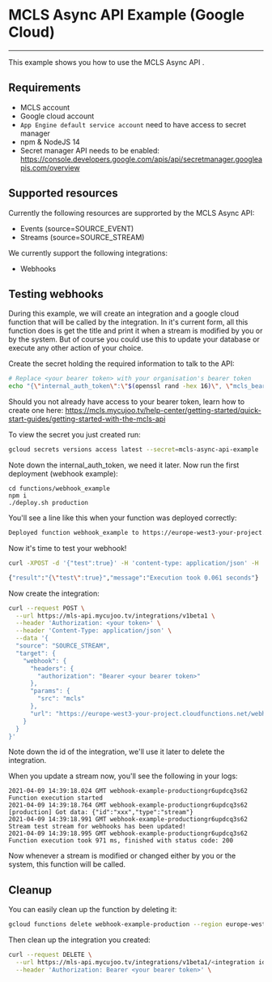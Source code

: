 # MCLS Async API Example (Google Cloud)
--------------------------------

This example shows you how to use the MCLS Async API .

## Requirements

* MCLS account
* Google cloud account
* `App Engine default service account` need to have access to secret manager
* npm & NodeJS 14
* Secret manager API needs to be enabled: https://console.developers.google.com/apis/api/secretmanager.googleapis.com/overview

## Supported resources
Currently the following resources are supprorted by the MCLS Async API:

* Events (source=SOURCE_EVENT)
* Streams (source=SOURCE_STREAM)

We currently support the following integrations:

* Webhooks

## Testing webhooks

During this example, we will create an integration and a google cloud function that will be called by the integration.
In it's current form, all this function does is get the title and print it when a stream is modified by you or by the system.
But of course you could use this to update your database or execute any other action of your choice.

Create the secret holding the required information to talk to the API:

```sh
# Replace <your bearer token> with your organisation's bearer token
echo "{\"internal_auth_token\":\"$(openssl rand -hex 16)\", \"mcls_bearer_token\":\"<your bearer token>\"}" |  gcloud secrets create mcls-async-api-example --data-file=-
```

Should you not already have access to your bearer token, learn how to create one here:
https://mcls.mycujoo.tv/help-center/getting-started/quick-start-guides/getting-started-with-the-mcls-api

To view the secret you just created run:

```sh
gcloud secrets versions access latest --secret=mcls-async-api-example
```

Note down the internal_auth_token, we need it later.
Now run the first deployment (webhook example):

```
cd functions/webhook_example
npm i
./deploy.sh production
```

You'll see a line like this when your function was deployed correctly:

```sh
Deployed function webhook_example to https://europe-west3-your-project.cloudfunctions.net/webhook-example-production
```

Now it's time to test your webhook!

```sh
curl -XPOST -d '{"test":true}' -H 'content-type: application/json' -H 'Authorization: Bearer <internal secret>' https://europe-west3-mls-production.cloudfunctions.net/webhook-example-production

{"result":"{\"test\":true}","message":"Execution took 0.061 seconds"}
```

Now create the integration:

```sh
curl --request POST \
  --url https://mls-api.mycujoo.tv/integrations/v1beta1 \
  --header 'Authorization: <your token>' \
  --header 'Content-Type: application/json' \
  --data '{
  "source": "SOURCE_STREAM",
  "target": {
    "webhook": {
      "headers": {
        "authorization": "Bearer <your bearer token>"
      },
      "params": {
        "src": "mcls"
      },
      "url": "https://europe-west3-your-project.cloudfunctions.net/webhook-example-production"
    }
  }
}'
```

Note down the id of the integration, we'll use it later to delete the integration.

When you update a stream now, you'll see the following in your logs:

```
2021-04-09 14:39:18.024 GMT webhook-example-productiongr6updcq3s62 Function execution started
2021-04-09 14:39:18.764 GMT webhook-example-productiongr6updcq3s62 [production] Got data: {"id":"xxx","type":"stream"}
2021-04-09 14:39:18.991 GMT webhook-example-productiongr6updcq3s62 Stream test stream for webhooks has been updated!
2021-04-09 14:39:18.995 GMT webhook-example-productiongr6updcq3s62 Function execution took 971 ms, finished with status code: 200
```
Now whenever a stream is modified or changed either by you or the system, this function will be called.

## Cleanup
You can easily clean up the function by deleting it:

```sh
gcloud functions delete webhook-example-production --region europe-west3
```

Then clean up the integration you created:

```sh
curl --request DELETE \
  --url https://mls-api.mycujoo.tv/integrations/v1beta1/<integration id> \
  --header 'Authorization: Bearer <your bearer token>' \
```